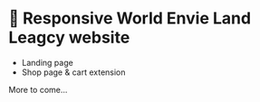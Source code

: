 # 💎 Responsive World Envie Land Leagcy website

- Landing page
- Shop page & cart extension

More to come...
